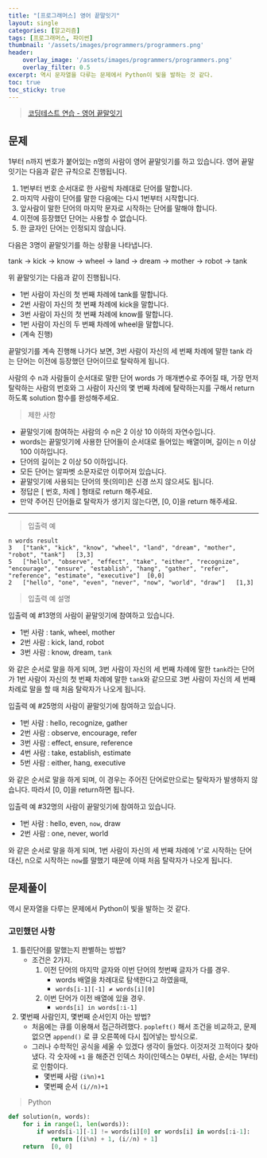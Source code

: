 ```yaml
---
title: "[프로그래머스] 영어 끝말잇기"
layout: single
categories: [알고리즘]
tags: [프로그래머스, 파이썬]
thumbnail: '/assets/images/programmers/programmers.png'
header:
    overlay_image: '/assets/images/programmers/programmers.png'
    overlay_filter: 0.5
excerpt: 역시 문자열을 다루는 문제에서 Python이 빛을 발하는 것 같다.
toc: true
toc_sticky: true
---
```


> [코딩테스트 연습 - 영어 끝말잇기](https://programmers.co.kr/learn/courses/30/lessons/12981)
>

## 문제

1부터 n까지 번호가 붙어있는 n명의 사람이 영어 끝말잇기를 하고 있습니다. 영어 끝말잇기는 다음과 같은 규칙으로 진행됩니다.

1. 1번부터 번호 순서대로 한 사람씩 차례대로 단어를 말합니다.
2. 마지막 사람이 단어를 말한 다음에는 다시 1번부터 시작합니다.
3. 앞사람이 말한 단어의 마지막 문자로 시작하는 단어를 말해야 합니다.
4. 이전에 등장했던 단어는 사용할 수 없습니다.
5. 한 글자인 단어는 인정되지 않습니다.

다음은 3명이 끝말잇기를 하는 상황을 나타냅니다.

tank → kick → know → wheel → land → dream → mother → robot → tank

위 끝말잇기는 다음과 같이 진행됩니다.

- 1번 사람이 자신의 첫 번째 차례에 tank를 말합니다.
- 2번 사람이 자신의 첫 번째 차례에 kick을 말합니다.
- 3번 사람이 자신의 첫 번째 차례에 know를 말합니다.
- 1번 사람이 자신의 두 번째 차례에 wheel을 말합니다.
- (계속 진행)

끝말잇기를 계속 진행해 나가다 보면, 3번 사람이 자신의 세 번째 차례에 말한 tank 라는 단어는 이전에 등장했던 단어이므로 탈락하게 됩니다.

사람의 수 n과 사람들이 순서대로 말한 단어 words 가 매개변수로 주어질 때, 가장 먼저 탈락하는 사람의 번호와 그 사람이 자신의 몇 번째 차례에 탈락하는지를 구해서 return 하도록 solution 함수를 완성해주세요.

> 제한 사항

- 끝말잇기에 참여하는 사람의 수 n은 2 이상 10 이하의 자연수입니다.
- words는 끝말잇기에 사용한 단어들이 순서대로 들어있는 배열이며, 길이는 n 이상 100 이하입니다.
- 단어의 길이는 2 이상 50 이하입니다.
- 모든 단어는 알파벳 소문자로만 이루어져 있습니다.
- 끝말잇기에 사용되는 단어의 뜻(의미)은 신경 쓰지 않으셔도 됩니다.
- 정답은 [ 번호, 차례 ] 형태로 return 해주세요.
- 만약 주어진 단어들로 탈락자가 생기지 않는다면, [0, 0]을 return 해주세요.

---

> 입출력 예

```
n words result
3	["tank", "kick", "know", "wheel", "land", "dream", "mother", "robot", "tank"]	[3,3]
5	["hello", "observe", "effect", "take", "either", "recognize", "encourage", "ensure", "establish", "hang", "gather", "refer", "reference", "estimate", "executive"]	[0,0]
2	["hello", "one", "even", "never", "now", "world", "draw"]	[1,3]
```

> 입출력 예 설명

입출력 예 #13명의 사람이 끝말잇기에 참여하고 있습니다.

- 1번 사람 : tank, wheel, mother
- 2번 사람 : kick, land, robot
- 3번 사람 : know, dream, `tank`

와 같은 순서로 말을 하게 되며, 3번 사람이 자신의 세 번째 차례에 말한 `tank`라는 단어가 1번 사람이 자신의 첫 번째 차례에 말한 `tank`와 같으므로 3번 사람이 자신의 세 번째 차례로 말을 할 때 처음 탈락자가 나오게 됩니다.

입출력 예 #25명의 사람이 끝말잇기에 참여하고 있습니다.

- 1번 사람 : hello, recognize, gather
- 2번 사람 : observe, encourage, refer
- 3번 사람 : effect, ensure, reference
- 4번 사람 : take, establish, estimate
- 5번 사람 : either, hang, executive

와 같은 순서로 말을 하게 되며, 이 경우는 주어진 단어로만으로는 탈락자가 발생하지 않습니다. 따라서 [0, 0]을 return하면 됩니다.

입출력 예 #32명의 사람이 끝말잇기에 참여하고 있습니다.

- 1번 사람 : hello, even, `now`, draw
- 2번 사람 : one, never, world

와 같은 순서로 말을 하게 되며, 1번 사람이 자신의 세 번째 차례에 'r'로 시작하는 단어 대신, n으로 시작하는 `now`를 말했기 때문에 이때 처음 탈락자가 나오게 됩니다.

## 문제풀이

역시 문자열을 다루는 문제에서 Python이 빛을 발하는 것 같다.

### 고민했던 사항

1. 틀린단어를 말했는지 판별하는 방법?
    - 조건은 2가지.
        1. 이전 단어의 마지막 글자와 이번 단어의 첫번째 글자가 다를 경우.
            - words 배열을 차례대로 탐색한다고 하였을때,
            - `words[i-1][-1] ≠ words[i][0]`
        2. 이번 단어가 이전 배열에 있을 경우.
            - `words[i] in words[:i-1]`
2. 몇번째 사람인지, 몇번째 순서인지 아는 방법?
    - 처음에는 큐를 이용해서 접근하려했다. `popleft()` 해서 조건을 비교하고, 문제없으면 `append()` 로 큐 오른쪽에 다시 집어넣는 방식으로.
    - 그러나 수학적인 공식을 세울 수 있겠다 생각이 들었다. 이것저것 끄적이다 찾아냈다. 각 숫자에 `+1` 을 해준건 인덱스 차이(인덱스는 0부터, 사람, 순서는 1부터)로 인함이다.
        - 몇번째 사람 `(i%n)+1`
        - 몇번째 순서 `(i//n)+1`

> Python
> 

```python
def solution(n, words):
    for i in range(1, len(words)):
        if words[i-1][-1] != words[i][0] or words[i] in words[:i-1]:
            return [(i%n) + 1, (i//n) + 1]
    return  [0, 0]
```